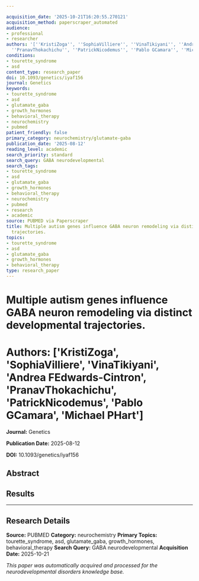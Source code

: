 ```yaml
---

acquisition_date: '2025-10-21T16:20:55.270121'
acquisition_method: paperscraper_automated
audience:
- professional
- researcher
authors: '[''KristiZoga'', ''SophiaVilliere'', ''VinaTikiyani'', ''Andrea FEdwards-Cintron'',
  ''PranavThokachichu'', ''PatrickNicodemus'', ''Pablo GCamara'', ''Michael PHart'']'
conditions:
- tourette_syndrome
- asd
content_type: research_paper
doi: 10.1093/genetics/iyaf156
journal: Genetics
keywords:
- tourette_syndrome
- asd
- glutamate_gaba
- growth_hormones
- behavioral_therapy
- neurochemistry
- pubmed
patient_friendly: false
primary_category: neurochemistry/glutamate-gaba
publication_date: '2025-08-12'
reading_level: academic
search_priority: standard
search_query: GABA neurodevelopmental
search_tags:
- tourette_syndrome
- asd
- glutamate_gaba
- growth_hormones
- behavioral_therapy
- neurochemistry
- pubmed
- research
- academic
source: PUBMED via Paperscraper
title: Multiple autism genes influence GABA neuron remodeling via distinct developmental
  trajectories.
topics:
- tourette_syndrome
- asd
- glutamate_gaba
- growth_hormones
- behavioral_therapy
type: research_paper
---
```




# Multiple autism genes influence GABA neuron remodeling via distinct developmental trajectories.

# **Authors:** ['KristiZoga', 'SophiaVilliere', 'VinaTikiyani', 'Andrea FEdwards-Cintron', 'PranavThokachichu', 'PatrickNicodemus', 'Pablo GCamara', 'Michael PHart']

**Journal:** Genetics

**Publication Date:** 2025-08-12

**DOI:** 10.1093/genetics/iyaf156

## Abstract

## Results

---

## Research Details

**Source:** PUBMED
**Category:** neurochemistry
**Primary Topics:** tourette_syndrome, asd, glutamate_gaba, growth_hormones, behavioral_therapy
**Search Query:** GABA neurodevelopmental
**Acquisition Date:** 2025-10-21

*This paper was automatically acquired and processed for the neurodevelopmental disorders knowledge base.*
